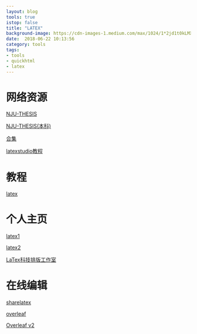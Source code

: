 ```yaml
---
layout: blog
tools: true
istop: false
title: "LATEX"
background-image: https://cdn-images-1.medium.com/max/1024/1*2jd1t0kLMXHaAWN_VzpLTw.png
date:  2018-06-22 10:13:56
category: tools
tags:
- tools
- quickhtml
- latex
---
```


# 网络资源

<a href="http://haixing-hu.github.io/nju-thesis/" title="NJU在线">NJU-THESIS</a>

<a href="https://github.com/AnyiRao/NJUThesis2018" title="NJU本科">NJU-THESIS(本科)</a>

<a href="http://blog.sina.com.cn/s/blog_5e16f1770100mno8.html" title="国内大学毕业论文LaTeX模板集合">合集</a>

<a href="http://www.latexstudio.net/archives/220" title="在线ppt">latexstudio教程</a>

# 教程

<a href="https://1drv.ms/b/s!Alwdgxq2tX7cgYtwox0CpcYEtgwnDA" title="latex 暨南大学吕老师">latex</a>

# 个人主页
<a href="http://ddswhu.com/" title="黄晨成">latex1</a>

<a href="https://liam0205.me/" title="邓东升">latex2</a>

<a href="http://www.latexstudio.net/" title="latexstudio">LaTex科技排版工作室</a>

# 在线编辑

<a href="https://www.sharelatex.com/" title="sharelatex"> sharelatex</a>

<a href="https://www.overleaf.com/" title="overleaf">overleaf</a>

<a href="https://v2.overleaf.com/login" title="两者合并">Overleaf v2</a>
